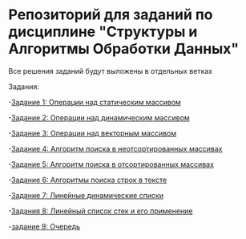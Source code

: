 # Репозиторий для заданий по дисциплине "Структуры и Алгоритмы Обработки Данных"
Все решения заданий будут выложены в отдельных ветках

Задания:

-[Задание 1: Операции над статическим массивом](https://github.com/Smirios/DSaA/tree/1-задание-статический-массив)

-[Задание 2: Операции над динамическим массивом](https://github.com/Smirios/DSaA/tree/2-задание-динамический-массив)

-[Задание 3: Операции над векторным массивом](https://github.com/Smirios/DSaA/tree/3-задание-векторный-массив)

-[Задание 4: Алгоритм поиска в неотсортированных массивах](https://github.com/Smirios/DSaA/tree/3-задание-несортированный-массив)

-[Задание 5: Алгоритм поиска в отсортированных массивах](https://github.com/Smirios/DSaA/tree/5-задание-сортированный-массив)

-[Задание 6: Алгоритмы поиска строк в тексте](https://github.com/Smirios/DSaA/tree/6-задание-поиск-строк-в-тексте)

-[Задание 7: Линейные динамические списки](https://github.com/Smirios/DSaA/tree/7-задание-динамические-списки)

-[Задания 8: Линейный список стек и его применение](https://github.com/Smirios/DSaA/tree/8-задание-стек)

-[задание 9: Oчередь](https://github.com/Smirios/DSaA/tree/задание-9-очередь)
